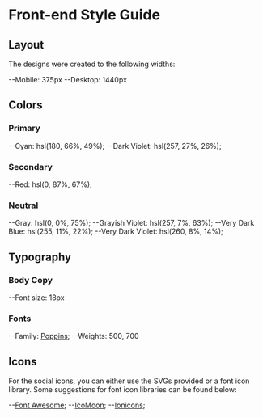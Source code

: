 # Front-end Style Guide

## Layout

The designs were created to the following widths:

--Mobile: 375px
--Desktop: 1440px

## Colors

### Primary

--Cyan: hsl(180, 66%, 49%);
--Dark Violet: hsl(257, 27%, 26%);

### Secondary

--Red: hsl(0, 87%, 67%);

### Neutral

--Gray: hsl(0, 0%, 75%);
--Grayish Violet: hsl(257, 7%, 63%);
--Very Dark Blue: hsl(255, 11%, 22%);
--Very Dark Violet: hsl(260, 8%, 14%);

## Typography

### Body Copy

--Font size: 18px

### Fonts

--Family: [Poppins](https://fonts.google.com/specimen/Poppins);
--Weights: 500, 700

## Icons

For the social icons, you can either use the SVGs provided or a font icon library. Some suggestions for font icon libraries can be found below:

--[Font Awesome](https://fontawesome.com);
--[IcoMoon](https://icomoon.io);
--[Ionicons](https://ionicons.com);
